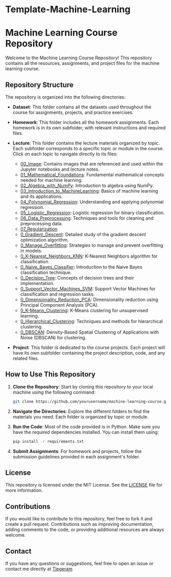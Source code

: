 # Template-Machine-Learning

# Machine Learning Course Repository

Welcome to the Machine Learning Course Repository! This repository contains all the resources, assignments, and project files for the machine learning course.

## Repository Structure

The repository is organized into the following directories:

- **Dataset**: This folder contains all the datasets used throughout the course for assignments, projects, and practice exercises.
  
- **Homework**: This folder includes all the homework assignments. Each homework is in its own subfolder, with relevant instructions and required files.
  
- **Lecture**: This folder contains the lecture materials organized by topic. Each subfolder corresponds to a specific topic or module in the course. Click on each topic to navigate directly to its files:

  - [00_Image](Lecture/00_Image): Contains images that are referenced and used within the Jupyter notebooks and lecture notes.
  - [01_Mathematical_Foundations](Lecture/01_Mathematical_Foundations): Fundamental mathematical concepts needed for machine learning.
  - [02_Algebra_with_NumPy](Lecture/02_Algebra_with_NumPy): Introduction to algebra using NumPy.
  - [03_Introduction_to_MachineLearning](Lecture/03_Introduction_to_MachineLearning): Basics of machine learning and its applications.
  - [04_Polynomial_Regression](Lecture/04_Polynomial_Regression): Understanding and applying polynomial regression.
  - [05_Logistic_Regression](Lecture/05_Logistic_Regression): Logistic regression for binary classification.
  - [06_Data_Preprocessing](Lecture/06_Data_Cleaning): Techniques and tools for cleaning and preprocessing data.
  - [07_Regularization](Lecture/07_Regularization)
  - [0_Gradient_Descent](Lecture/08_Gradient_Descent): Detailed study of the gradient descent optimization algorithm.
  - [0_Manage_Overfitting](Lecture/09_Manage_Overfitting): Strategies to manage and prevent overfitting in models.
  - [0_K-Nearest_Neighbors_KNN](Lecture/10_K-Nearest_Neighbors_KNN): K-Nearest Neighbors algorithm for classification.
  - [0_Naive_Bayes_Classifier](Lecture/11_Naive_Bayes_Classifier): Introduction to the Naive Bayes classification technique.
  - [0_Decision_Tree](Lecture/12_Decision_Tree): Concepts of decision trees and their implementation.
  - [0_Support_Vector_Machines_SVM](Lecture/13_Support_Vector_Machines_SVM): Support Vector Machines for classification and regression tasks.
  - [0_Dimensionality_Reduction_PCA](Lecture/14_Dimensionality_Reduction_PCA): Dimensionality reduction using Principal Component Analysis (PCA).
  - [0_K-Means_Clustering](Lecture/15_K-Means_Clustering): K-Means clustering for unsupervised learning.
  - [0_Hierarchical_Clustering](Lecture/16_Hierarchical_Clustering): Techniques and methods for hierarchical clustering.
  - [0_DBSCAN](Lecture/17_DBSCAN): Density-Based Spatial Clustering of Applications with Noise (DBSCAN) for clustering.

- **Project**: This folder is dedicated to the course projects. Each project will have its own subfolder containing the project description, code, and any related files.

## How to Use This Repository

1. **Clone the Repository**: Start by cloning this repository to your local machine using the following command:

   ```bash
   git clone https://github.com/yourusername/machine-learning-course.git
   ```

2. **Navigate the Directories**: Explore the different folders to find the materials you need. Each folder is organized by topic or module.

3. **Run the Code**: Most of the code provided is in Python. Make sure you have the required dependencies installed. You can install them using:

   ```bash
   pip install -r requirements.txt
   ```

4. **Submit Assignments**: For homework and projects, follow the submission guidelines provided in each assignment's folder.

## License

This repository is licensed under the MIT License. See the [LICENSE](LICENSE) file for more information.

## Contributions

If you would like to contribute to this repository, feel free to fork it and create a pull request. Contributions such as improving documentation, adding comments to the code, or providing additional resources are always welcome.

## Contact

If you have any questions or suggestions, feel free to open an issue or contact me directly at [Tlegeram](https://t.me/Zahraamini_ai)
